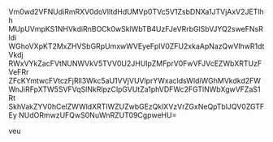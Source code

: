 Vm0wd2VFNUdiRmRXV0doVlltdHdUMVp0TVc5V1ZsbDNXa1JTVjAxV2JETlhh
MUpUVmpKS1NHVkdiRnBOCk0wSklWbTB4UzFJeVRrbGlSbVJYQ2sweFNsRldi
WGhoVXpKT2MxZHVSbGRpUmxwWVEyeFplV0ZFU2xkaApNazQwVlhwR1dtVkdj
RWxVYkZacFVtNUNWVkV5TVV0U2JHUlpZMFprV0FwVFJVcEZWbXRTUzFVeFRr
ZFcKYmtwcFVtczFjRll3Wkc5aU1VVjVUVlprYWxacldsWldiWGhMVkdkd2FW
WnJiRFpXTW5SVFVqSlNkRlpzClpGVUtZa1phVDFWc2FGTlNWbXgwVFZaS1Rt
SkhVakZYV0hCelZWWldXRTlWZUZwbGEzQklXVzVrZGxNeQpTblJQV0ZGTFEy
NUdORmwzUFQwS0NuWnRZUT09CgpweHU=

veu